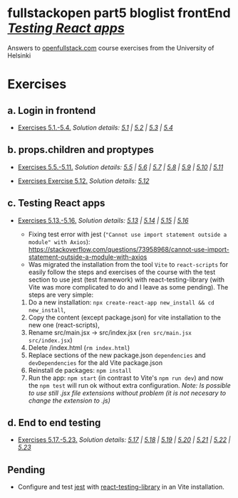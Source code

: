 # fullstackopen part5 bloglist frontEnd [_Testing React apps_](https://fullstackopen.com/en/part5)

Answers to [openfullstack.com](https://fullstackopen.com) course exercises from the University of Helsinki

# Exercises

## a. Login in frontend

- [Exercises 5.1.-5.4.](https://fullstackopen.com/en/part5/login_in_frontend#exercises-5-1-5-4)
  _Solution details: [5.1](https://github.com/patchamama/fullstackopen-part5-bloglist-frontend/commit/d3f6906d1a7cc0463f424304a915175492474502) | [5.2](https://github.com/patchamama/fullstackopen-part5-bloglist-frontend/commit/ce69f3f79c97c42e3ee801eab109140cd9acba25) | [5.3](https://github.com/patchamama/fullstackopen-part5-bloglist-frontend/commit/04ba3d794af42b8acf71d11135c6431032d6618e) | [5.4](https://github.com/patchamama/fullstackopen-part5-bloglist-frontend/commit/155424c69a6ff89bf0cad72cda7850fba86cca33)_

## b. props.children and proptypes

- [Exercises 5.5.-5.11.](https://fullstackopen.com/en/part5/props_children_and_proptypes#exercises-5-5-5-11)
  _Solution details: [5.5](https://github.com/patchamama/fullstackopen-part5-bloglist-frontend/commit/71243daab1177ab11dbffb2d9aa7389d093177c2) | [5.6](https://github.com/patchamama/fullstackopen-part5-bloglist-frontend/commit/683ab01d02b4c764cf33184159a1080ef1137787) | [5.7](https://github.com/patchamama/fullstackopen-part5-bloglist-frontend/commit/78673c0ab7ff0d9f0017f4fbe0968fbeab78088d) | [5.8](https://github.com/patchamama/fullstackopen-part5-bloglist-frontend/commit/7af452bbe6b23454ad3ca2754639c597beb54c04) | [5.9](https://github.com/patchamama/fullstackopen-part5-bloglist-frontend/commit/b3fe0a1936ca422d5d9d6eacb0beaf46e03e1b9e) | [5.10](https://github.com/patchamama/fullstackopen-part5-bloglist-frontend/commit/b49f9f2979f861111d5608feda9658412c2bf51f) | [5.11](https://github.com/patchamama/fullstackopen-part5-bloglist-frontend/commit/7af452bbe6b23454ad3ca2754639c597beb54c04)_

- [Exercises Exercise 5.12.](https://fullstackopen.com/en/part5/props_children_and_proptypes#exercise-5-12)
  _Solution details: [5.12](https://github.com/patchamama/fullstackopen-part5-bloglist-frontend/commit/f44c2e19e5b5bd604b86ae25f5796c7f220f3b14)_

## c. Testing React apps

- [Exercises 5.13.-5.16.](https://fullstackopen.com/en/part5/testing_react_apps#exercises-5-13-5-16)
  _Solution details: [5.13](https://github.com/patchamama/fullstackopen-part5-bloglist-frontend/commit/a2b88d033fc0ab5a8d13c5821c4051e66e95fbd5) | [5.14](https://github.com/patchamama/fullstackopen-part5-bloglist-frontend/commit/cca6587df6dcf85886a33a6565c93a75c3ec3758) | [5.15](https://github.com/patchamama/fullstackopen-part5-bloglist-frontend/commit/06eb2a3c6dcb523614dc02841014aa8926834bb8) | [5.16](https://github.com/patchamama/fullstackopen-part5-bloglist-frontend/commit/558dc11ca47fe4f96400f1a25e3b432224c6b9a9)_

  - Fixing test error with jest (`"Cannot use import statement outside a module" with Axios`): https://stackoverflow.com/questions/73958968/cannot-use-import-statement-outside-a-module-with-axios
  - Was migrated the installation from the tool `Vite` to `react-scripts` for easily follow the steps and exercises of the course with the test section to use jest (test framework) with react-testing-library (with Vite was more complicated to do and I leave as some pending). The steps are very simple:

  1. Do a new installation: `npx create-react-app new_install && cd new_install`,
  2. Copy the content (except package.json) for vite installation to the new one (react-scripts),
  3. Rename src/main.jsx -> src/index.jsx (`ren src/main.jsx src/index.jsx`)
  4. Delete /index.html (`rm index.html`)
  5. Replace sections of the new package.json `dependencies` and `devDependencies` for the ald Vite package.json
  6. Reinstall de packages: `npm install`
  7. Run the app: `npm start` (in contrast to Vite's `npm run dev`) and now the `npm test` will run ok without extra configuration.
     _Note: Is possible to use still .jsx file extensions without problem (it is not necesary to change the extension to .js)_

## d. End to end testing

- [Exercises 5.17.-5.23.](https://fullstackopen.com/en/part5/end_to_end_testing#exercises-5-17-5-23)
  _Solution details: [5.17]() | [5.18]() | [5.19]() | [5.20]() | [5.21]() | [5.22]() | [5.23]()_

## Pending

- Configure and test [jest](https://jestjs.io/) with [react-testing-library](https://testing-library.com/docs/react-testing-library/intro/) in an Vite installation.
